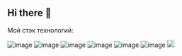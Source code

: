 ## Hi there 👋

Мой стэк технологий:

![image](https://github.com/user-attachments/assets/cee12666-8424-4906-afed-a8564e5af4a7)
![image](https://github.com/user-attachments/assets/59d4d2bd-8371-44ab-bf2d-111bb2105ae3)
![image](https://github.com/user-attachments/assets/27faf905-7340-4bd6-bbc7-d5834fc194a4)
![image](https://github.com/user-attachments/assets/7b5a0a99-4797-466c-9e52-ae2b9620e714)
![image](https://github.com/user-attachments/assets/14c8134d-7c57-4c70-b00e-d4224346ab49)
![image](https://github.com/user-attachments/assets/ede3b5e4-c202-4c2a-837a-eb52f53cc878)
<img src="https://img.shields.io/badge/НИЯУ МИФИ-00FFFF?style=for-the-badge&logo=adidas&logoColor=ЦВЕТ ЛОГОТИПА"/>



<!--
**BaTOOsay/BaTOOsay** is a ✨ _special_ ✨ repository because its `README.md` (this file) appears on your GitHub profile.

Here are some ideas to get you started:

- 🔭 I’m currently working on ...
- 🌱 I’m currently learning ...
- 👯 I’m looking to collaborate on ...
- 🤔 I’m looking for help with ...
- 💬 Ask me about ...
- 📫 How to reach me: ...
- 😄 Pronouns: ...
- ⚡ Fun fact: ...
-->
